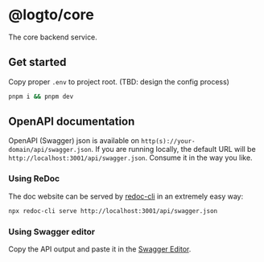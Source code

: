 # @logto/core

The core backend service.

## Get started

Copy proper `.env` to project root. (TBD: design the config process)

```bash
pnpm i && pnpm dev
```

## OpenAPI documentation

OpenAPI (Swagger) json is available on `http(s)://your-domain/api/swagger.json`. If you are running locally, the default URL will be `http://localhost:3001/api/swagger.json`. Consume it in the way you like.

### Using ReDoc

The doc website can be served by [redoc-cli](https://github.com/Redocly/redoc/blob/master/cli/README.md) in an extremely easy way:

```bash
npx redoc-cli serve http://localhost:3001/api/swagger.json
```

### Using Swagger editor

Copy the API output and paste it in the [Swagger Editor](https://editor.swagger.io/).
